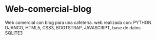 # Web-comercial-blog
Web comercial con blog para una cafetería. web realizada con: PYTHON DJANGO, HTML5, CSS3, BOOTSTRAP, JAVASCRIPT, base de datos SQLITE3
